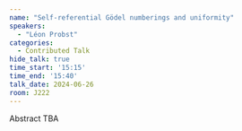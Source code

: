 ```yaml
---
name: "Self-referential Gödel numberings and uniformity"
speakers:
  - "Léon Probst"
categories:
  - Contributed Talk
hide_talk: true
time_start: '15:15'
time_end: '15:40'
talk_date: 2024-06-26
room: J222
---
```


Abstract TBA
